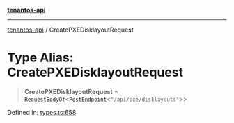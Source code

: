 [**tenantos-api**](../README.md)

***

[tenantos-api](../globals.md) / CreatePXEDisklayoutRequest

# Type Alias: CreatePXEDisklayoutRequest

> **CreatePXEDisklayoutRequest** = [`RequestBodyOf`](RequestBodyOf.md)\<[`PostEndpoint`](PostEndpoint.md)\<`"/api/pxe/disklayouts"`\>\>

Defined in: [types.ts:658](https://github.com/shadmanZero/tenantos-api/blob/fe61944d7cb3ee6cc3061a8309e45287291cb501/src/types.ts#L658)
